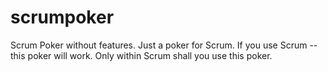 # scrumpoker
Scrum Poker without features. Just a poker for Scrum. If you use Scrum -- this poker will work. Only within Scrum shall you use this poker.
